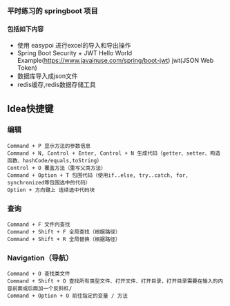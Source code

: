 ### 平时练习的 springboot 项目
#### 包括如下内容
* 使用 easypoi 进行excel的导入和导出操作
* Spring Boot Security + JWT Hello World Example(https://www.javainuse.com/spring/boot-jwt)
jwt(JSON Web Token)
* 数据库导入成json文件
* redis缓存,redis数据存储工具
## Idea快捷键

### 编辑
```
Command + P 显示方法的参数信息
Command + N, Control + Enter, Control + N 生成代码（getter、setter、构造函数、hashCode/equals,toString）
Control + O 覆盖方法（重写父类方法）
Command + Option + T 包围代码（使用if..else, try..catch, for, synchronized等包围选中的代码）
Option + 方向键上 连续选中代码块
```
### 查询
```
Command + F 文件内查找
Command + Shift + F 全局查找（根据路径）
Command + Shift + R 全局替换（根据路径）
```
### Navigation（导航）
```
Command + O 查找类文件
Command + Shift + O 查找所有类型文件、打开文件、打开目录，打开目录需要在输入的内容前面或后面加一个反斜杠/
Command + Option + O 前往指定的变量 / 方法
```